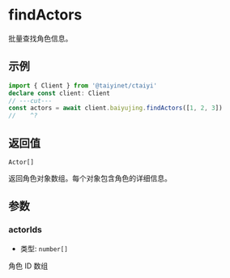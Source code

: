 # findActors

批量查找角色信息。

## 示例

```ts twoslash
import { Client } from '@taiyinet/ctaiyi'
declare const client: Client
// ---cut---
const actors = await client.baiyujing.findActors([1, 2, 3])
//    ^?
```

## 返回值

`Actor[]`

返回角色对象数组。每个对象包含角色的详细信息。

## 参数

### actorIds

- 类型: `number[]`

角色 ID 数组
